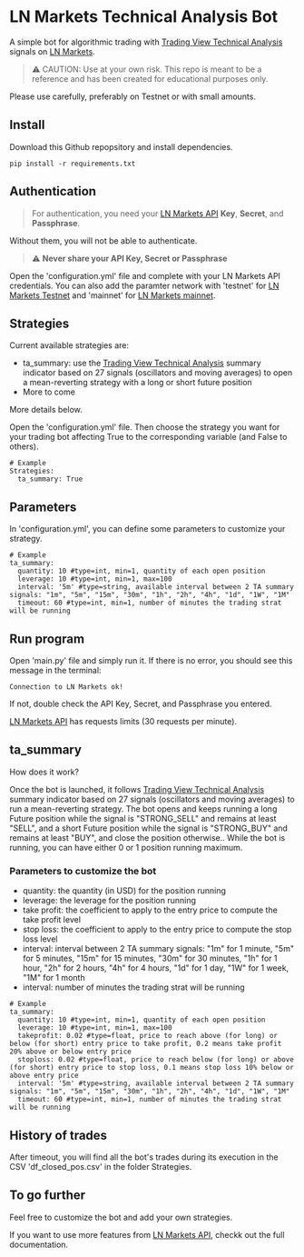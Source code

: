 # LN Markets Technical Analysis Bot

A simple bot for algorithmic trading with [Trading View Technical Analysis](https://www.tradingview.com/symbols/XBTUSD/technicals/) signals on [LN Markets](https://lnmarkets.com/).

> :warning: CAUTION: Use at your own risk. This repo is meant to be a reference and has been created for educational purposes only. 

Please use carefully, preferably on Testnet or with small amounts.

## Install

Download this Github repopsitory and install dependencies.
```
pip install -r requirements.txt
```

## Authentication

> For authentication, you need your [LN Markets API](https://docs.lnmarkets.com/api/v1/) **Key**, **Secret**, and **Passphrase**.

Without them, you will not be able to authenticate.

> :warning: **Never share your API Key, Secret or Passphrase**

Open the 'configuration.yml' file and complete with your LN Markets API credentials.
You can also add the paramter network with 'testnet' for [LN Markets Testnet](https://testnet.lnmarkets.com/) and 'mainnet' for [LN Markets mainnet](https://lnmarkets.com/).

## Strategies

Current available strategies are:
- ta_summary: use the [Trading View Technical Analysis](https://www.tradingview.com/symbols/XBTUSD/technicals/) summary indicator based on 27 signals (oscillators and moving averages) to open a mean-reverting strategy with a long or short future position
- More to come

More details below.

Open the 'configuration.yml' file.
Then choose the strategy you want for your trading bot affecting True to the corresponding variable (and False to others).
```
# Example
Strategies: 
  ta_summary: True
```

## Parameters

In 'configuration.yml', you can define some parameters to customize your strategy.

```
# Example
ta_summary:
  quantity: 10 #type=int, min=1, quantity of each open position
  leverage: 10 #type=int, min=1, max=100
  interval: '5m' #type=string, available interval between 2 TA summary signals: "1m", "5m", "15m", "30m", "1h", "2h", "4h", "1d", "1W", "1M"
  timeout: 60 #type=int, min=1, number of minutes the trading strat will be running  
```

## Run program

Open 'main.py' file and simply run it. If there is no error, you should see this message in the terminal:
```
Connection to LN Markets ok!
```
If not, double check the API Key, Secret, and Passphrase you  entered.

[LN Markets API](https://docs.lnmarkets.com/api/v1/) has requests limits (30 requests per minute).

## ta_summary

How does it work?  

Once the bot is launched, it follows [Trading View Technical Analysis](https://www.tradingview.com/symbols/XBTUSD/technicals/) summary indicator based on 27 signals (oscillators and moving averages) to run a mean-reverting strategy. The bot opens and keeps running a long Future position while the signal is "STRONG_SELL" and remains at least "SELL", and a short Future position while the signal is "STRONG_BUY" and remains at least "BUY", and close the position otherwise..
While the bot is running, you can have either 0 or 1 position running maximum. 

### Parameters to customize the bot
- quantity: the quantity (in USD) for the position running
- leverage: the leverage for the position running
- take profit: the coefficient to apply to the entry price to compute the take profit level
- stop loss: the coefficient to apply to the entry price to compute the stop loss level
- interval: interval between 2 TA summary signals: "1m" for 1 minute, "5m" for 5 minutes, "15m" for 15 minutes, "30m" for 30 minutes, "1h" for 1 hour, "2h" for 2 hours, "4h" for 4 hours, "1d" for 1 day, "1W" for 1 week, "1M" for 1 month
- interval: number of minutes the trading strat will be running

```
# Example
ta_summary:
  quantity: 10 #type=int, min=1, quantity of each open position
  leverage: 10 #type=int, min=1, max=100
  takeprofit: 0.02 #type=float, price to reach above (for long) or below (for short) entry price to take profit, 0.2 means take profit 20% above or below entry price 
  stoploss: 0.02 #type=float, price to reach below (for long) or above (for short) entry price to stop loss, 0.1 means stop loss 10% below or above entry price
  interval: '5m' #type=string, available interval between 2 TA summary signals: "1m", "5m", "15m", "30m", "1h", "2h", "4h", "1d", "1W", "1M"
  timeout: 60 #type=int, min=1, number of minutes the trading strat will be running
```

## History of trades

After timeout, you will find all the bot's trades during its execution in the CSV 'df_closed_pos.csv' in the folder Strategies.

## To go further

Feel free to customize the bot and add your own strategies.

If you want to use more features from [LN Markets API](https://docs.lnmarkets.com/api/v1/), checkk out the full documentation.
